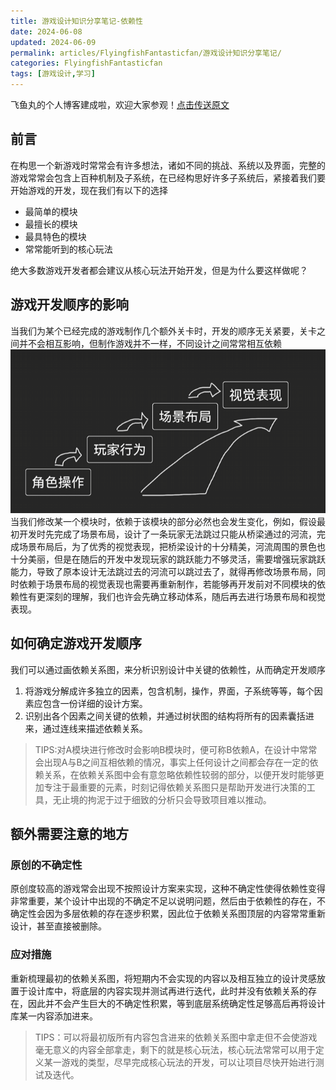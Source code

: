 ```yaml
---
title: 游戏设计知识分享笔记-依赖性
date: 2024-06-08
updated: 2024-06-09
permalink: articles/FlyingfishFantasticfan/游戏设计知识分享笔记/
categories: FlyingfishFantasticfan
tags: [游戏设计,学习]
---
```


飞鱼丸的个人博客建成啦，欢迎大家参观！[点击传送原文](https://flyingfishfantasticfan.github.io/2024/06/08/%E6%B8%B8%E6%88%8F%E8%AE%BE%E8%AE%A1%E7%9F%A5%E8%AF%86%E5%88%86%E4%BA%AB%E7%AC%94%E8%AE%B0-%E4%BE%9D%E8%B5%96%E6%80%A7/)  
## 前言
在构思一个新游戏时常常会有许多想法，诸如不同的挑战、系统以及界面，完整的游戏常常会包含上百种机制及子系统，在已经构思好许多子系统后，紧接着我们要开始游戏的开发，现在我们有以下的选择
- 最简单的模块
- 最擅长的模块
- 最具特色的模块
- 常常能听到的核心玩法  

绝大多数游戏开发者都会建议从核心玩法开始开发，但是为什么要这样做呢？  

## 游戏开发顺序的影响
当我们为某个已经完成的游戏制作几个额外关卡时，开发的顺序无关紧要，关卡之间并不会相互影响，但制作游戏并不一样，不同设计之间常常相互依赖
![](img/游戏设计知识分享-依赖性-1.png)  
当我们修改某一个模块时，依赖于该模块的部分必然也会发生变化，例如，假设最初开发时先完成了场景布局，设计了一条玩家无法跳过只能从桥梁通过的河流，完成场景布局后，为了优秀的视觉表现，把桥梁设计的十分精美，河流周围的景色也十分美丽，但是在随后的开发中发现玩家的跳跃能力不够灵活，需要增强玩家跳跃能力，导致了原本设计无法跳过去的河流可以跳过去了，就得再修改场景布局，同时依赖于场景布局的视觉表现也需要再重新制作，若能够再开发前对不同模块的依赖性有更深刻的理解，我们也许会先确立移动体系，随后再去进行场景布局和视觉表现。  

## 如何确定游戏开发顺序
我们可以通过画依赖关系图，来分析识别设计中关键的依赖性，从而确定开发顺序
1. 将游戏分解成许多独立的因素，包含机制，操作，界面，子系统等等，每个因素应包含一份详细的设计方案。
2. 识别出各个因素之间关键的依赖，并通过树状图的结构将所有的因素囊括进来，通过连线来描述依赖关系。
>TIPS:对A模块进行修改时会影响B模块时，便可称B依赖A，在设计中常常会出现A与B之间互相依赖的情况，事实上任何设计之间都会存在一定的依赖关系，在依赖关系图中会有意忽略依赖性较弱的部分，以便开发时能够更加专注于最重要的元素，时刻记得依赖关系图只是帮助开发进行决策的工具，无止境的拘泥于过于细致的分析只会导致项目难以推动。  

## 额外需要注意的地方

### 原创的不确定性
原创度较高的游戏常会出现不按照设计方案来实现，这种不确定性使得依赖性变得非常重要，某个设计中出现的不确定不足以说明问题，然后由于依赖性的存在，不确定性会因为多层依赖的存在逐步积累，因此位于依赖关系图顶层的内容常常重新设计，甚至直接被删除。

### 应对措施
重新梳理最初的依赖关系图，将短期内不会实现的内容以及相互独立的设计灵感放置于设计库中，将底层的内容实现并测试再进行迭代，此时并没有依赖关系的存在，因此并不会产生巨大的不确定性积累，等到底层系统确定性足够高后再将设计库某一内容添加进来。

>TIPS：可以将最初版所有内容包含进来的依赖关系图中拿走但不会使游戏毫无意义的内容全部拿走，剩下的就是核心玩法，核心玩法常常可以用于定义某一游戏的类型，尽早完成核心玩法的开发，可以让项目尽快开始进行测试及迭代。  